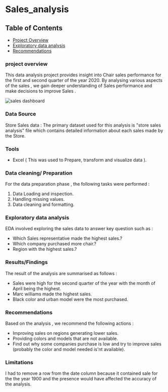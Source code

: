 # Sales_analysis

## Table of Contents 
- [Project Overview](#project-overview)
- [Exploratory data analysis](#exploratory-data-analysis)
- [Recommendations](#recommendations)

### project overview

This data analysis project provides insight into Chair sales performance for the first and second quarter of the year 2020. By analysing various aspects of the sales , we gain deeper understanding of Sales performance and make decisions to improve Sales .

![sales dashboard](https://github.com/user-attachments/assets/95e7b6ef-c296-459a-a475-82aa6479c871)


### Data Source 

Store Sales data : The primary dataset used for this analysis is "store sales analysis"  file which contains detailed information about each sales made by the Store.

### Tools

- Excel ( This was used to Prepare, transform and visualize data ).

### Data cleaning/ Preparation 

For the data preparation phase , the following tasks were performed :

 1. Data Loading and inspection.
 2. Handling missing values. 
 3. Data cleaning and formatting. 

### Exploratory data analysis 

EDA involved exploring the sales data to answer key question such as  :

- Which Sales representative made the highest sales.?
- Which company purchased more chair.?
- Region with the highest sales.?

###  Results/Findings
 
The result of the analysis are summarised as follows :

- Sales were high for the second quarter of the year with the month of April being the highest.
- Marc williams made the highest sales. 
- Black color and urban model were the most purchased.

### Recommendations 

Based on the analysis , we recommend the following actions :
- Improving sales on regions generating lower sales.
- Providing colors and models that are not available.
- Find out why some companies purchase is low and try to improve sales (probably the color and model needed is'nt available).

### Limitations
I had to remove a row from the date column because it contained sale for the the year 1900 and the presence would have affected the accuracy of the analysis.
